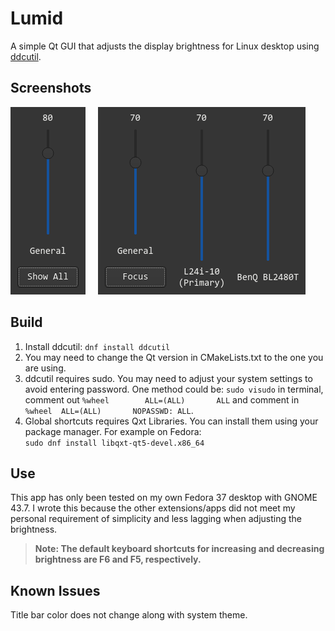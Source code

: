 # Lumid
A simple Qt GUI that adjusts the display brightness for Linux desktop using [ddcutil](https://github.com/rockowitz/ddcutil).<br />
## Screenshots
![UI](assets/focus.png) &nbsp; &nbsp; ![UI](assets/showAll.png)

## Build
1. Install ddcutil: `dnf install ddcutil`
2. You may need to change the Qt version in CMakeLists.txt to the one you are using.
3. ddcutil requires sudo. You may need to adjust your system settings to avoid entering password. One method could be: 
`sudo visudo` in terminal, comment out `%wheel        ALL=(ALL)       ALL` and comment in `%wheel  ALL=(ALL)       NOPASSWD: ALL`.
4. Global shortcuts requires Qxt Libraries. You can install them using your package manager. For example on Fedora:<br />
`sudo dnf install libqxt-qt5-devel.x86_64`

## Use
This app has only been tested on my own Fedora 37 desktop with GNOME 43.7. I wrote this because the other extensions/apps did not meet my personal requirement of simplicity and less lagging when adjusting the brightness.
 >**Note: The default keyboard shortcuts for increasing and decreasing brightness are F6 and F5, respectively.**

## Known Issues
Title bar color does not change along with system theme.


